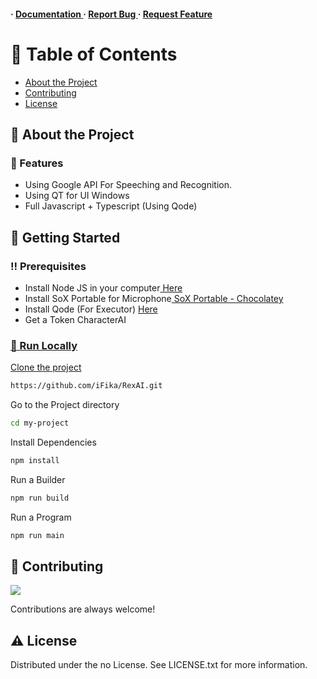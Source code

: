 <h4> <span> · </span> <a href="https://github.com/iFika/RexAI/blob/master/README.md"> Documentation </a> <span> · </span> <a href="https://github.com/iFika/RexAI/issues"> Report Bug </a> <span> · </span> <a href="https://github.com/iFika/RexAI/issues"> Request Feature </a> </h4>


# :notebook_with_decorative_cover: Table of Contents

- [About the Project](#star2-about-the-project)
- [Contributing](#wave-contributing)
- [License](#warning-license)


## :star2: About the Project

### :dart: Features
- Using Google API For Speeching and Recognition.
- Using QT for UI Windows
- Full Javascript + Typescript (Using Qode)

## :toolbox: Getting Started

### :bangbang: Prerequisites

- Install Node JS in your computer<a href="https://nodejs.org/en/"> Here</a>
- Install SoX Portable for Microphone<a href="https://community.chocolatey.org/packages/sox.portable"> SoX Portable - Chocolatey </a>
- Install Qode (For Executor) <a href="https://www.npmjs.com/package/@nodegui/qode"> Here </a>
- Get a Token CharacterAI <a href="https://github.com/realcoloride/node_characterai">


### :running: Run Locally

Clone the project

```bash
https://github.com/iFika/RexAI.git
```
Go to the Project directory
```bash
cd my-project
```
Install Dependencies
```bash
npm install
```
Run a Builder
```bash
npm run build
```
Run a Program
```bash
npm run main
```


## :wave: Contributing

<a href="https://github.com/iFika/RexAI/graphs/contributors"> <img src="https://contrib.rocks/image?repo=Louis3797/awesome-readme-template" /> </a>

Contributions are always welcome!

## :warning: License

Distributed under the no License. See LICENSE.txt for more information.